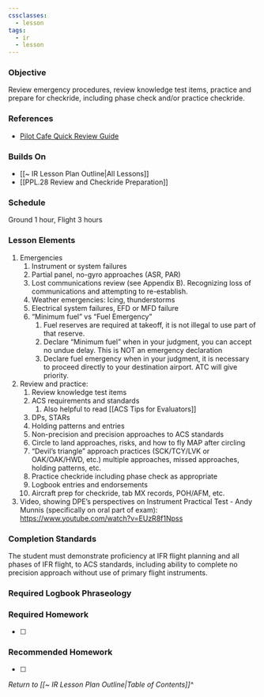 ```yaml
---
cssclasses:
  - lesson
tags:
  - ir
  - lesson
---
```

### Objective
Review emergency procedures, review knowledge test items, practice and prepare for checkride, including phase check and/or practice checkride. 

### References
- [Pilot Cafe Quick Review Guide](https://www.pilotscafe.com/IFR-quick-review-guide/)

### Builds On
- [[~ IR Lesson Plan Outline|All Lessons]]
- [[PPL.28 Review and Checkride Preparation]]

### Schedule
Ground 1 hour, Flight 3 hours 

### Lesson Elements
1. Emergencies 
	1. Instrument or system failures 
	2. Partial panel, no-gyro approaches (ASR, PAR) 
	3. Lost communications review (see Appendix B). Recognizing loss of communications and attempting to re-establish. 
	4. Weather emergencies: Icing, thunderstorms 
	5. Electrical system failures, EFD or MFD failure 
	6. “Minimum fuel” vs “Fuel Emergency” 
		1. Fuel reserves are required at takeoff, it is not illegal to use part of that reserve. 
		2. Declare “Minimum fuel” when in your judgment, you can accept no undue delay. This is NOT an emergency declaration 
		3. Declare fuel emergency when in your judgment, it is necessary to proceed directly to your destination airport. ATC will give priority. 
2. Review and practice: 
	1. Review knowledge test items 
	2. ACS requirements and standards 
		1. Also helpful to read [[ACS Tips for Evaluators]]
	3. DPs, STARs 
	4. Holding patterns and entries 
	5. Non-precision and precision approaches to ACS standards 
	6. Circle to land approaches, risks, and how to fly MAP after circling 
	7. “Devil’s triangle” approach practices (SCK/TCY/LVK or OAK/OAK/HWD, etc.) multiple approaches, missed approaches, holding patterns, etc.
	8. Practice checkride including phase check as appropriate 
	9. Logbook entries and endorsements 
	10. Aircraft prep for checkride, tab MX records, POH/AFM, etc. 
3. Video, showing DPE’s perspectives on Instrument Practical Test - Andy Munnis (specifically on oral part of exam): https://www.youtube.com/watch?v=EUzR8f1Npss
 
### Completion Standards
The student must demonstrate proficiency at IFR flight planning and all phases of IFR flight, to ACS standards, including ability to complete no precision approach without use of primary flight instruments.

### Required Logbook Phraseology

### Required Homework
- [ ] 

### Recommended Homework
- [ ] 

*Return to [[~ IR Lesson Plan Outline|Table of Contents]]^*
